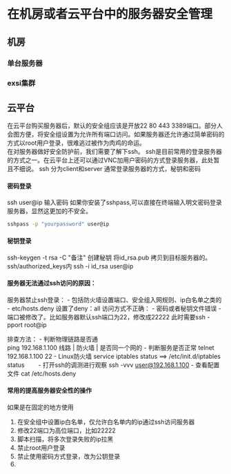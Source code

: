 # 在机房或者云平台中的服务器安全管理
## 机房
### 单台服务器
### exsi集群
## 云平台
在云平台购买服务器后，默认的安全组应该是开放22 80 443 3389端口。部分人会图方便，将安全组设置为允许所有端口访问。如果服务器还允许通过简单密码的方式以root用户登录，很难逃过被作为肉鸡的命运。  
在对服务器做好安全防护前，我们需要了解下ssh。
ssh是目前常用的登录服务器的方式之一。在云平台上还可以通过VNC加用户密码的方式登录服务器，此处暂且不细说。
ssh 分为client和server
通常登录服务器的方式，秘钥和密码
#### 密码登录
ssh user@ip
输入密码
如果你安装了sshpass,可以直接在终端输入明文密码登录服务器，显然这更加的不安全。
```sh
sshpass -p "yourpassword" user@ip
```
#### 秘钥登录
ssh-keygen -t rsa -C "备注" 创建秘钥
将id_rsa.pub 拷贝到目标服务器的。ssh/authorized_keys内
ssh -i id_rsa user@ip

#### 服务器无法通过ssh访问的原因：
服务器禁止ssh登录：
    - 包括防火墙设置端口、安全组入网规则、ip白名单之类的
    - etc/hosts.deny 设置了deny：all
访问方式不正确：
    - 密码或者秘钥文件错误
    - 端口被修改了。比如服务器默认ssh端口为22，修改成22222 此时需要ssh -pport root@ip 

排查方法：
    - 判断物理链路是否通  
    ping 192.168.1.100     线路 | 防火墙 | 是否同一个网的
    - 判断服务是否正常
    telnet 192.168.1.100 22
    - Linux防火墙
    service iptables status ==>  /etc/init.d/iptables status　　
    - 打开ssh的调测进行观察
    ssh -vvv user@192.168.1.100
    - 查看配置文件
    cat /etc/hosts.deny

#### 常用的提高服务器安全性的操作
如果是在固定的地方使用
1. 在安全组中设置ip白名单，仅允许白名单内的ip通过ssh访问服务器
2. 修改22端口为高位端口，比如22222
3. 脚本扫描，将多次登录失败的ip拉黑
4. 禁止root用户登录
5. 禁止使用密码方式登录，改为公钥登录
6. 
